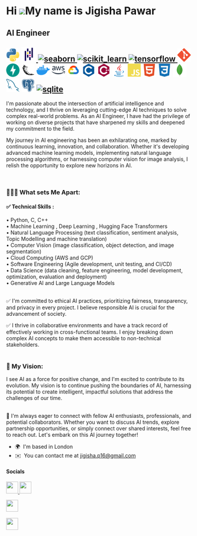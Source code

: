 Hi ![](https://user-images.githubusercontent.com/18350557/176309783-0785949b-9127-417c-8b55-ab5a4333674e.gif)My name is Jigisha Pawar
=====================================================================================================================================

AI Engineer <br><br><a href="https://www.python.org/" target="_blank" rel="noreferrer"><img src="icons/python-colored.svg" width="36" height="36" alt="Python" /></a>
<a href="https://pandas.pydata.org/" target="_blank" rel="noreferrer"> <img src="icons/pandas-original.svg" alt="pandas" width="40" height="40"/> </a> 
<a href="https://seaborn.pydata.org/" target="_blank" rel="noreferrer"> <img src="https://seaborn.pydata.org/_images/logo-mark-lightbg.svg" alt="seaborn" width="40" height="40"/> </a>
<a href="https://scikit-learn.org/" target="_blank" rel="noreferrer"> <img src="https://upload.wikimedia.org/wikipedia/commons/0/05/Scikit_learn_logo_small.svg" alt="scikit_learn" width="40" height="40"/> </a> 
<a href="https://www.tensorflow.org" target="_blank" rel="noreferrer"> <img src="https://www.vectorlogo.zone/logos/tensorflow/tensorflow-icon.svg" alt="tensorflow" width="40" height="40"/> </a> 
<a href="https://git-scm.com/" target="_blank" rel="noreferrer"><img src="icons/git-colored.svg" width="36" height="36" alt="Git" /></a>
<a href="https://fastapi.tiangolo.com/" target="_blank" rel="noreferrer"><img src="icons/fastapi-colored.svg" width="36" height="36" alt="Fast API" /></a>
<a href="https://flask.palletsprojects.com/en/2.0.x/" target="_blank" rel="noreferrer"><img src="icons/flask-colored.svg" width="36" height="36" alt="Flask" /></a>
<a href="https://www.docker.com/" target="_blank" rel="noreferrer"><img src="icons/docker-colored.svg" width="36" height="36" alt="Docker" /></a>
<a href="https://aws.amazon.com" target="_blank" rel="noreferrer"><img src="icons/aws-colored.svg" width="36" height="36" alt="Amazon Web Services" /></a>
<a href="https://cloud.google.com/" target="_blank" rel="noreferrer"><img src="icons/googlecloud-colored.svg" width="36" height="36" alt="Google Cloud" /></a>
<a href="https://docs.microsoft.com/en-us/cpp/?view=msvc-170" target="_blank" rel="noreferrer"><img src="icons/c-colored.svg" width="36" height="36" alt="C" /></a>
<a href="https://docs.microsoft.com/en-us/cpp/?view=msvc-170" target="_blank" rel="noreferrer"><img src="icons/cplusplus-colored.svg" width="36" height="36" alt="C++" /></a>
<a href="https://www.oracle.com/java/" target="_blank" rel="noreferrer"><img src="icons/java-colored.svg" width="36" height="36" alt="Java" /></a>
<a href="https://developer.mozilla.org/en-US/docs/Web/JavaScript" target="_blank" rel="noreferrer"><img src="icons/javascript-colored.svg" width="36" height="36" alt="JavaScript" /></a>
<a href="https://developer.mozilla.org/en-US/docs/Glossary/HTML5" target="_blank" rel="noreferrer"><img src="icons/html5-colored.svg" width="36" height="36" alt="HTML5" /></a>
<a href="https://www.w3.org/TR/CSS/#css" target="_blank" rel="noreferrer"><img src="icons/css3-colored.svg" width="36" height="36" alt="CSS3" /></a>
<a href="https://www.mongodb.com/" target="_blank" rel="noreferrer"><img src="icons/mongodb-colored.svg" width="36" height="36" alt="MongoDB" /></a>
<a href="https://www.mysql.com/" target="_blank" rel="noreferrer"><img src="icons/mysql-colored.svg" width="36" height="36" alt="MySQL" /></a>
<a href="https://www.postgresql.org/" target="_blank" rel="noreferrer"><img src="icons/postgresql-colored.svg" width="36" height="36" alt="PostgreSQL" /></a>
<a href="https://www.sqlite.org/" target="_blank" rel="noreferrer"> <img src="https://www.vectorlogo.zone/logos/sqlite/sqlite-icon.svg" alt="sqlite" width="40" height="40"/> </a>
-----------

<p>I'm passionate about the intersection of artificial intelligence and technology, and I thrive on leveraging cutting-edge AI techniques to solve complex real-world problems. As an AI Engineer, I have had the privilege of working on diverse projects that have sharpened my skills and deepened my commitment to the field. 
</p>
<p>My journey in AI engineering has been an exhilarating one, marked by continuous learning, innovation, and collaboration. Whether it's developing advanced machine learning models, implementing natural language processing algorithms, or harnessing computer vision for image analysis, I relish the opportunity to explore new horizons in AI. </p>
<br>
<h3 align="left">👩🏻‍💻 What sets Me Apart: </h3>
<h4>✅ Technical Skills : </h4>
  • Python, C, C++ <br>
  • Machine Learning , Deep Learning , Hugging Face Transformers <br>
  • Natural Language Processing (text classification, sentiment analysis, Topic Modelling and machine translation) <br>
  • Computer Vision (image classification, object detection, and image segmentation) <br>
  • Cloud Computing (AWS and GCP) <br>
  • Software Engineering (Agile development, unit testing, and CI/CD) <br>
  • Data Science (data cleaning, feature engineering, model development, optimization, evaluation and deployment) <br>
  • Generative AI and Large Language Models<br><br>
<p>✅ I'm committed to ethical AI practices, prioritizing fairness, transparency, and privacy in every project. I believe responsible AI is crucial for the advancement of society. <br>
<p>✅ I thrive in collaborative environments and have a track record of effectively working in cross-functional teams. I enjoy breaking down complex AI concepts to make them accessible to non-technical stakeholders. 
<br><br>
<h3 align="left">🎯 My Vision: </h3>
<p>I see AI as a force for positive change, and I'm excited to contribute to its evolution. My vision is to continue pushing the boundaries of AI, harnessing its potential to create intelligent, impactful solutions that address the challenges of our time. <br><br>
<p>🤝 I'm always eager to connect with fellow AI enthusiasts, professionals, and potential collaborators. Whether you want to discuss AI trends, explore partnership opportunities, or simply connect over shared interests, feel free to reach out. Let's embark on this AI journey together!

* 🌍  I'm based in London
* ✉️  You can contact me at [jigisha.p16@gmail.com](mailto:jigisha.p16@gmail.com)
<h4 align="left"> Socials </h4>

<p align="left"> <a href="https://www.github.com/Jigisha-p" target="_blank" rel="noreferrer"> <picture> 
<source media="(prefers-color-scheme: dark)" srcset="https://raw.githubusercontent.com/danielcranney/readme-generator/main/public/icons/socials/github-dark.svg" /> 
<source media="(prefers-color-scheme: light)" srcset="https://raw.githubusercontent.com/danielcranney/readme-generator/main/public/icons/socials/github.svg" /> 
<img src="https://raw.githubusercontent.com/danielcranney/readme-generator/main/public/icons/socials/github.svg" width="32" height="32" /> </picture> </a>
<a href="https://www.linkedin.com/in/jigishap16" target="_blank" rel="noreferrer"> <picture> 
<source media="(prefers-color-scheme: dark)" srcset="https://raw.githubusercontent.com/danielcranney/readme-generator/main/public/icons/socials/linkedin-dark.svg" />
<source media="(prefers-color-scheme: light)" srcset="https://raw.githubusercontent.com/danielcranney/readme-generator/main/public/icons/socials/linkedin.svg" /> 
<img src="https://raw.githubusercontent.com/danielcranney/readme-generator/main/public/icons/socials/linkedin.svg" width="32" height="32" /> </picture> </a></p>

<p align="left"> 
<a href="https://www.github.com/Jigisha-p" target="_blank" rel="noreferrer"> <picture> 
<source media="(prefers-color-scheme: dark)" srcset="icons/socials/github-dark.svg" /> 
<source media="(prefers-color-scheme: light)" srcset="icons/socials/github.svg" /> 
<img src="icons/socials/github.svg" width="32" height="32" /> </picture> </a>

<a href="https://www.linkedin.com/in/jigishap16" target="_blank" rel="noreferrer"> <picture> 
<source media="(prefers-color-scheme: dark)" srcset="icons/socials/linkedin-dark.svg" />
<source media="(prefers-color-scheme: light)" srcset="icons/socials/linkedin.svg" /> 
<img src="icons/socials/linkedin.svg" width="32" height="32" /> </picture> </a></p>

